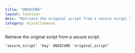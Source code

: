 ```yaml
---
title: "UNSECURE"
layout: function
desc: "Retrieve the original script from a secure script."
category: miscellaneous
---
```


Retrieve the original script from a secure script.

```
'secure_script' 'key' UNSECURE 'original_script'
```